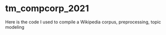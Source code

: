 # tm_compcorp_2021
Here is the code I used to compile a Wikipedia corpus, preprocessing, topic modeling
